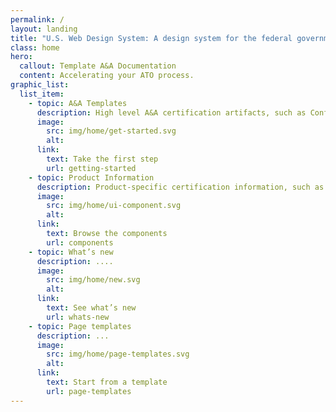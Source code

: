 ```yaml
---
permalink: /
layout: landing
title: "U.S. Web Design System: A design system for the federal government"
class: home
hero:
  callout: Template A&A Documentation
  content: Accelerating your ATO process.
graphic_list:
  list_item:
    - topic: A&A Templates
      description: High level A&A certification artifacts, such as Configuration Management Plans.
      image:
        src: img/home/get-started.svg
        alt:
      link:
        text: Take the first step
        url: getting-started
    - topic: Product Information
      description: Product-specific certification information, such as FIPS 140-2 and template SSP documents.
      image:
        src: img/home/ui-component.svg
        alt:
      link:
        text: Browse the components
        url: components
    - topic: What’s new
      description: ....
      image:
        src: img/home/new.svg
        alt:
      link:
        text: See what’s new
        url: whats-new
    - topic: Page templates
      description: ...
      image:
        src: img/home/page-templates.svg
        alt:
      link:
        text: Start from a template
        url: page-templates
---
```

<!--
<div class="usa-grid-full">
future text here
</div>
-->
